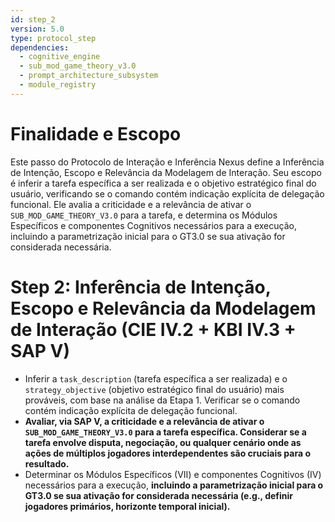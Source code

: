 ```yaml
---
id: step_2
version: 5.0
type: protocol_step
dependencies:
  - cognitive_engine
  - sub_mod_game_theory_v3.0
  - prompt_architecture_subsystem
  - module_registry 
---
```


# Finalidade e Escopo

Este passo do Protocolo de Interação e Inferência Nexus define a Inferência de Intenção, Escopo e Relevância da Modelagem de Interação. Seu escopo é inferir a tarefa específica a ser realizada e o objetivo estratégico final do usuário, verificando se o comando contém indicação explícita de delegação funcional. Ele avalia a criticidade e a relevância de ativar o `SUB_MOD_GAME_THEORY_V3.0` para a tarefa, e determina os Módulos Específicos e componentes Cognitivos necessários para a execução, incluindo a parametrização inicial para o GT3.0 se sua ativação for considerada necessária.

# Step 2: Inferência de Intenção, Escopo e Relevância da Modelagem de Interação (CIE IV.2 + KBI IV.3 + SAP V)

*   Inferir a `task_description` (tarefa específica a ser realizada) e o `strategy_objective` (objetivo estratégico final do usuário) mais prováveis, com base na análise da Etapa 1. Verificar se o comando contém indicação explícita de delegação funcional.
*   **Avaliar, via SAP V, a criticidade e a relevância de ativar o `SUB_MOD_GAME_THEORY_V3.0` para a tarefa específica. Considerar se a tarefa envolve disputa, negociação, ou qualquer cenário onde as ações de múltiplos jogadores interdependentes são cruciais para o resultado.**
*   Determinar os Módulos Específicos (VII) e componentes Cognitivos (IV) necessários para a execução, **incluindo a parametrização inicial para o GT3.0 se sua ativação for considerada necessária (e.g., definir jogadores primários, horizonte temporal inicial).**
